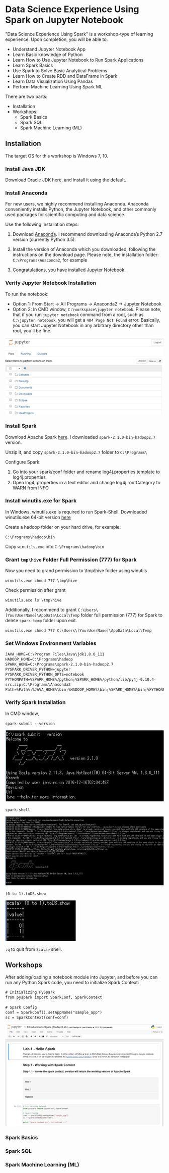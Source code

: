 # Data Science Experience Using Spark on Jupyter Notebook

"Data Science Experience Using Spark" is a workshop-type of learning experience. Upon completion, you will be able to:

- Understand Jupyter Notebook App
- Learn Basic knowledge of Python
- Learn How to Use Jupyter Notebook to Run Spark Applications
- Learn Spark Basics
- Use Spark to Solve Basic Analytical Problems
- Learn How to Create RDD and DataFrame in Spark
- Learn Data Visualization Using Pandas
- Perform Machine Learning Using Spark ML

There are two parts:

- Installation
- Workshops:
  * Spark Basics
  * Spark SQL
  * Spark Machine Learning (ML)
  
## Installation

The target OS for this workshop is Windows 7, 10.

### Install Java JDK

Download Oracle JDK [here](http://www.oracle.com/technetwork/java/javase/downloads/index.html), and install it using the default.

### Install Anaconda

For new users, we highly recommend installing Anaconda. Anaconda conveniently installs Python, the Jupyter Notebook, and other commonly used packages for scientific computing and data science.

Use the following installation steps:

 1. Download [Anaconda](https://www.continuum.io/downloads). I recommend downloading Anaconda’s Python 2.7 version (currently Python 3.5).

 2. Install the version of Anaconda which you downloaded, following the instructions on the download page.
  Please note, the installation folder: `C:\Programs\Anaconda2`, for example

 3. Congratulations, you have installed Jupyter Notebook.

### Verify Jupyter Notebook Installation

 To run the notebook:
  
 - Option 1: From Start -> All Programs -> Anaconda2 -> Jupyter Notebook
 - Option 2: In CMD window, `C:\workspace\jupyter notebook`. Please note, that if you run `jupyter notebook` command from a root, such as `C:\jupyter notebook`, you will get a `404 Page Not Found` error. Basically, you can start Jupyter Notebook in any arbitrary directory other than root, you'll be fine.
 
![jupyter-01](https://github.com/MikeQin/data-science-experience-using-spark/blob/master/docs/jupyter-01.jpg)

### Install Spark

Download Apache Spark [here](http://spark.apache.org/downloads.html). I downloaded `spark-2.1.0-bin-hadoop2.7` version.

Unzip it, and copy `spark-2.1.0-bin-hadoop2.7` folder to `C:\Programs\`

Configure Spark:

1. Go into your spark/conf folder and rename log4j.properties.template to log4j.properties
2. Open log4j.properties in a text editor and change log4j.rootCategory to WARN from INFO

### Install winutils.exe for Spark

In Windows, winutils.exe is required to run Spark-Shell. Downloaded winutils.exe 64-bit version [here](https://github.com/steveloughran/winutils/raw/master/hadoop-2.6.0/bin/winutils.exe)

Create a hadoop folder on your hard drive, for example:

`C:\Programs\hadoop\bin`

Copy `winutils.exe` into `C:\Programs\hadoop\bin`

### Grant `tmp\hive` Folder Full Permission (777) for Spark

Now you need to grand permission to \tmp\hive folder using winutils

`winutils.exe chmod 777 \tmp\hive`

Check permission after grant

`winutils.exe ls \tmp\hive`

Additionally, I recommend to grant `C:\Users\[YourUserName]\AppData\Local\Temp` folder full permission (777) for Spark to delete `spark-temp` folder upon exit.

`winutils.exe chmod 777 C:\Users\[YourUserName]\AppData\Local\Temp`

### Set Windows Environment Variables

```
JAVA_HOME=C:\Program Files\Java\jdk1.8.0_111
HADOOP_HOME=C:\Programs\hadoop
SPARK_HOME=C:\Programs\spark-2.1.0-bin-hadoop2.7
PYSPARK_DRIVER_PYTHON=jupyter
PYSPARK_DRIVER_PYTHON_OPTS=notebook
PYTHONPATH=%SPARK_HOME%/python;%SPARK_HOME%/python/lib/py4j-0.10.4-src.zip;C:\Programs\Anaconda2
Path=%Path%;%JAVA_HOME%\bin;%HADOOP_HOME%\bin;%SPARK_HOME%\bin;%PYTHONPATH%
```

### Verify Spark Installation

In CMD window, 

`spark-submit --version`

![spark-shell-03](https://github.com/MikeQin/data-science-experience-using-spark/blob/master/docs/spark-shell-03.jpg)

`spark-shell`

![spark-shell-01](https://github.com/MikeQin/data-science-experience-using-spark/blob/master/docs/spark-shell-01.jpg)

`(0 to 1).toDS.show`

![spark-shell-02](https://github.com/MikeQin/data-science-experience-using-spark/blob/master/docs/spark-shell-02.jpg)

`:q` to quit from `Scala>` shell.

## Workshops

After adding/loading a notebook module into Jupyter, and before you can run any Python Spark code, you need to initialize Spark Context:

```
# Initializing PySpark
from pyspark import SparkConf, SparkContext

# Spark Config
conf = SparkConf().setAppName("sample_app")
sc = SparkContext(conf=conf)
```

![jupyter-02](https://github.com/MikeQin/data-science-experience-using-spark/blob/master/docs/jupyter-02.jpg)

### Spark Basics

### Spark SQL

### Spark Machine Learning (ML)
